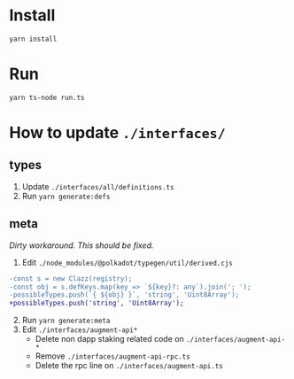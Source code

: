 # Install

```
yarn install
```

# Run

```
yarn ts-node run.ts
```

# How to update `./interfaces/`

## types

1. Update `./interfaces/all/definitions.ts`
2. Run `yarn generate:defs`

## meta

_Dirty workaround. This should be fixed._

1. Edit `./node_modules/@polkadot/typegen/util/derived.cjs`
```diff
-const s = new Clazz(registry);
-const obj = s.defKeys.map(key => `${key}?: any`).join('; ');
-possibleTypes.push(`{ ${obj} }`, 'string', 'Uint8Array');
+possibleTypes.push('string', 'Uint8Array');
```
2. Run `yarn generate:meta`
3. Edit `./interfaces/augment-api*`
   - Delete non dapp staking related code on `./interfaces/augment-api-*`
   - Remove `./interfaces/augment-api-rpc.ts`
   - Delete the rpc line on `./interfaces/augment-api.ts`
